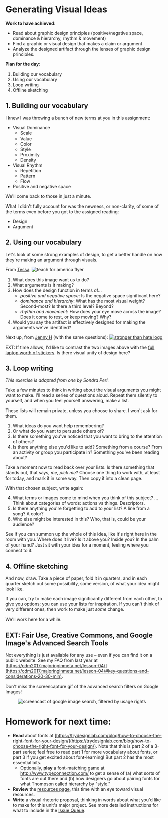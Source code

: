 # Generating Visual Ideas

**Work to have achieved**:

* Read about graphic design principles (positive/negative space, dominance & hierarchy, rhythm & movement)
* Find a graphic or visual design that makes a claim or argument
* Analyze the designed artifact through the lenses of graphic design principles.

**Plan for the day**:

1. Building our vocabulary
2. Using our vocabulary
3. Loop writing
4. Offline sketching


## 1. Building our vocabulary

I knew I was throwing a bunch of new terms at you in this assignment:

* Visual Dominance <!-- what draws the eye? -->
   - Scale <!-- big -->
   - Value <!-- dark/intense -->
   - Color <!-- contrast -->
   - Style <!-- contrast -->
   - Proximity <!-- isolation -->
   - Density <!-- contrast -->
* Visual Rhythm
   - Repetition <!-- establish unity -->
   - Pattern <!-- establish backdrop for contrast -->
   - Flow <!-- variation set against similarities; use of line -->
* Positive and negative space

We'll come back to those in just a minute.

What I didn't fully account for was the newness, or non-clarity, of some of the terms even before you got to the assigned reading:

* Design <!-- someone had to make a choice -->
* Argument <!-- there should be an idea beyond the pure visual layout: I'm not looking for a *purely* aesthetic analysis -->

<!--
Some of the posts were really awesome, check-plus kinds of things; I've added my thumbs up (which isn't something I always do, but).
-->

## 2. Using our vocabulary
Let's look at some strong examples of design, to get a better handle on how they're making an argument through visuals.

From [Tessa](https://github.com/pitt-cdm/miller2019spring/issues/8#issuecomment-460731339):
<img src="https://user-images.githubusercontent.com/46493372/52292241-498bf480-2942-11e9-9b61-415df5d2a0c8.jpeg" alt="teach for america flyer" style="max-width:80%; height: auto;"/>

1. What does this image want us to do?
2. What arguments is it making?
3. How does the design function in terms of...
   - _positive and negative space_: Is the negative space significant here?
   - _dominance and hierarchy_: What has the most visual weight? Second-most? Is there a third level? Beyond?
   - _rhythm and movement_: How does your eye move across the image? Does it come to rest, or keep moving? Why?
4. Would you say the artifact is effectively designed for making the arguments we've identified?

Next up, from [Jenny H](https://github.com/pitt-cdm/miller2019spring/issues/8#issuecomment-460877447) (with the same questions):
<a href="https://www.post-gazette.com/news/crime-courts/2018/10/28/Stronger-Than-Hate-logo-creator-Tim-Hindes-Tree-of-Life-Pittsburgh/stories/201810280204" title="Click for the story behind the logo"><img src="https://surveygizmolibrary.s3.amazonaws.com/library/545238/STH.jpg" alt="stronger than hate logo" style="max-width:80%; height: auto;"/></a>

EXT: If time allows, I'd like to contrast the two images above with the [full laptop worth of stickers](https://user-images.githubusercontent.com/46493137/52316301-b32ef180-2988-11e9-9729-38365e2a9e30.jpg). Is there visual unity of design here?

## 3. Loop writing
_This exercise is adapted from one by Sondra Perl._
<!-- starting at 10:19 -->
Take a few minutes to think in writing about the visual arguments you might want to make. I'll read a series of questions aloud. Repeat them silently to yourself, and when you feel yourself answering, make a list.

These lists will remain private, unless you choose to share. I won't ask for them.

1. What ideas do you want help remembering?
2. Or what do you want to persuade others of?
3. Is there something you've noticed that you want to bring to the attention of others?
4. Is there anything else you'd like to add? Something from a course? From an activity or group you participate in? Something you've been reading about?

Take a moment now to read back over your lists. Is there something that stands out, that says, _me, pick me_? Choose one thing to work with, at least for today, and mark it in some way. Then copy it into a clean page.

With that chosen subject, write again:

4. What terms or images come to mind when you think of this subject? ... Think about categories of words: actions vs things. Descriptors.
5. Is there anything you're forgetting to add to your list? A line from a song? A color?
6. Who else might be interested in this? Who, that is, could be your audience?

See if you can summon up the whole of this idea, like it's right here in the room with you. Where does it live? Is it above you? Inside you? In the palm of your hand? Just sit with your idea for a moment, feeling where you connect to it.

## 4. Offline sketching
And now, draw. Take a piece of paper, fold it in quarters, and in each quarter sketch out some possibility, some version, of what your idea might look like.

If you can, try to make each image significantly different from each other, to give you options; you can use your lists for inspiration. If you can't think of very different ones, then work to make just _some_ change.

We'll work here for a while.

## EXT: Fair Use, Creative Commons, and Google Image's Advanced Search Tools

Not everything is just available for any use – even if you can find it on a public website. See my FAQ from last year at [https://cdm2017.majoringinmeta.net/lesson-04/](https://cdm2017.majoringinmeta.net/lesson-04/#key-questions-and-considerations-20-30-min).

Don't miss the screencapture gif of the advanced search filters on Google Images!
<figure><img src="https://cdm2017.majoringinmeta.net/wp-content/uploads/2017/09/google-images-search-by-usage-rights.gif" alt="screencast of google image search, filtered by usage rights"></figure>

# Homework for next time:
* **Read** about fonts at [https://trydesignlab.com/blog/how-to-choose-the-right-font-for-your-design/](https://trydesignlab.com/blog/how-to-choose-the-right-font-for-your-design/). Note that this is part 2 of a 3-part series; feel free to read part 1 for more vocabulary about fonts, or part 3 if you get excited about font-learning! But part 2 has the most essential bits.
   - Optionally, **play** a font-matching game at http://www.typeconnection.com/ to get a sense of (a) what sorts of fonts are out there and (b) how designers go about pairing fonts for what Thompson called hierarchy by "style."
* **Review** the [resources page]({{site.github.baseurl}}/resources), this time with an eye toward visual resources.
* **Write** a visual rhetoric proposal, thinking in words about what you'd like to make for this unit's major project. See more detailed instructions for what to include in the [Issue Queue](https://github.com/pitt-cdm/miller2019spring/issues/9).
